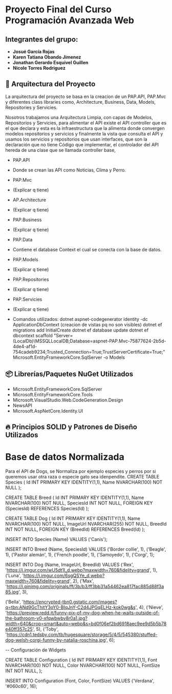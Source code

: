 # Proyecto Final del Curso Programación Avanzada Web

## Integrantes del grupo:
- **Josué García Rojas**  
- **Karen Tatiana Obando Jimenez**  
- **Jonathan Gerardo Esquivel Guillen**  
- **Nicole Torres Rodriguez**  

## 📌 Arquitectura del Proyecto  
La arquitectura del proyecto se basa en la creacion de un PAP.API, PAP.Mvc y diferentes class libraries como, Architecture, Business, Data, Models, Repositories y Servicies.

Nosotros trabajamos una Arquitectura Limpia, con capas de Modelos, Repositorios y Servicies, para alimentar el API existe el API controller que es el que declara y esta es la infraestructura que la alimenta donde convergen modelos
repositorios y servicios y finalmente la vista que consulta el API y usamos los servicios y repositorios que usan interfaces, que son la declaración que no tiene Código que implementar, el controlador del API hereda de una clase que se llamada controller base,

- PAP.API
- Donde se crean las API como Noticias, Clima y Perro.
- PAP.Mvc
- (Explicar q tiene)
- AP.Architecture
- (Explicar q tiene)
- PAP.Business
- (Explicar q tiene)
- PAP.Data
- Contiene el database Context el cual se conecta con la base de datos. 
- PAP.Models
- (Explicar q tiene)
- PAP.Repositories
- (Explicar q tiene)
- PAP.Servicies
- (Explicar q tiene)

- Comandos utilizados: 
dotnet aspnet-codegenerator identity -dc ApplicationDbContext (creacion de vistas pq no son visibles)
dotnet ef migrations add InitialCreate
dotnet ef database update
dotnet ef dbcontext scaffold "Server=(LocalDb)\MSSQLLocalDB;Database=aspnet-PAP.Mvc-75877624-2b5d-4de4-af1d-754cadeb9234;Trusted_Connection=True;TrustServerCertificate=True;" Microsoft.EntityFrameworkCore.SqlServer -o Models

## 📦 Librerías/Paquetes NuGet Utilizados  
- Microsoft.EntityFrameworkCore.SqlServer
- Microsoft.EntityFrameworkCore.Tools
- Microsoft.VisualStudio.Web.CodeGeneration.Design
- NewsAPI
- Microsoft.AspNetCore.Identity.UI


## 🔥 Principios SOLID y Patrones de Diseño Utilizados  

# Base de datos Normalizada

Para el API de Dogs, se Normaliza por ejemplo especies y perros por si queremos usar otra raza o especie gato sea idenpendite. 
CREATE TABLE Species (
    Id INT PRIMARY KEY IDENTITY(1,1),
    Name NVARCHAR(100) NOT NULL
);

CREATE TABLE Breed (
    Id INT PRIMARY KEY IDENTITY(1,1),
    Name NVARCHAR(100) NOT NULL,
    SpeciesId INT NOT NULL,
    FOREIGN KEY (SpeciesId) REFERENCES Species(Id)
);

CREATE TABLE Dog (
    Id INT PRIMARY KEY IDENTITY(1,1),
    Name NVARCHAR(100) NOT NULL,
    ImageUrl NVARCHAR(255) NOT NULL,
    BreedId INT NOT NULL,
    FOREIGN KEY (BreedId) REFERENCES Breed(Id)
);

INSERT INTO Species (Name) VALUES ('Canis');

INSERT INTO Breed (Name, SpeciesId) VALUES 
('Border collie', 1),
('Beagle', 1),
('Pastor alemán', 1),
('French poodle', 1),
('Samoyedo', 1),
('Corgi', 1);

INSERT INTO Dog (Name, ImageUrl, BreedId) VALUES 
('Rex', 'https://i.imgur.com/wU5dt1l_d.webp?maxwidth=760&fidelity=grand', 1),
('Luna', 'https://i.imgur.com/6sgQSYe_d.webp?maxwidth=760&fidelity=grand', 2),
('Max', 'https://i.pinimg.com/originals/ff/3b/b3/ff3bb31a54462ea817fac885d88f3a85.jpg', 3),


('Bella', 'https://encrypted-tbn0.gstatic.com/images?q=tbn:ANd9GcThitY3oY0-BIqJnY-C2d4JPGqELHz-kok0wg&s', 4),
('Nieve', 'https://preview.redd.it/funny-pix-of-my-dog-when-he-waits-outside-of-the-bathroom-v0-xfqwbwbv8r0a1.jpg?width=640&crop=smart&auto=webp&s=bd0f06ef2bd6918aec9ee9d5b5b78e40ff357c25', 5),
('Toby', 'https://cdn1.tedsby.com/tb/hugesquare/storage/5/4/5/545380/stuffed-dog-welsh-corgi-funny-by-natalia-roschina.jpg', 6);

-- Configuración de Widgets

CREATE TABLE Configuration (
    Id INT PRIMARY KEY IDENTITY(1,1),
    Font NVARCHAR(100) NOT NULL,
	Color NVARCHAR(100) NOT NULL,
    FontSize INT NOT NULL,
);

INSERT INTO Configuration (Font, Color, FontSize) VALUES 
('Verdana', '#060c60', 16);


